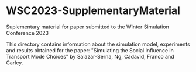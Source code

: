 # WSC2023-SupplementaryMaterial
Suplementary material for paper submitted to the WInter Simulation Conference 2023

This directory contains information about the simulation model, experiments and results obtained for the paper: "Simulating the Social Influence in Transport Mode Choices" by Salazar-Serna, Ng, Cadavid, Franco and Carley.
